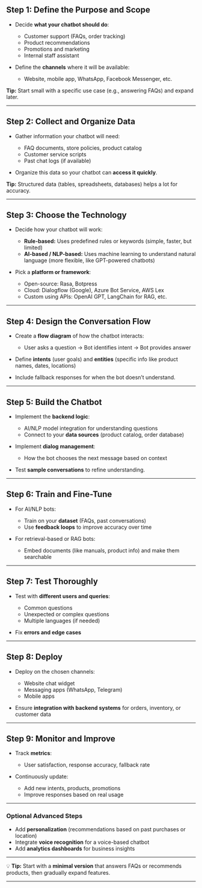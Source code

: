 

## **Step 1: Define the Purpose and Scope**

* Decide **what your chatbot should do**:

  * Customer support (FAQs, order tracking)
  * Product recommendations
  * Promotions and marketing
  * Internal staff assistant
* Define the **channels** where it will be available:

  * Website, mobile app, WhatsApp, Facebook Messenger, etc.

**Tip:** Start small with a specific use case (e.g., answering FAQs) and expand later.

---

## **Step 2: Collect and Organize Data**

* Gather information your chatbot will need:

  * FAQ documents, store policies, product catalog
  * Customer service scripts
  * Past chat logs (if available)
* Organize this data so your chatbot can **access it quickly**.

**Tip:** Structured data (tables, spreadsheets, databases) helps a lot for accuracy.

---

## **Step 3: Choose the Technology**

* Decide how your chatbot will work:

  * **Rule-based:** Uses predefined rules or keywords (simple, faster, but limited)
  * **AI-based / NLP-based:** Uses machine learning to understand natural language (more flexible, like GPT-powered chatbots)
* Pick a **platform or framework**:

  * Open-source: Rasa, Botpress
  * Cloud: Dialogflow (Google), Azure Bot Service, AWS Lex
  * Custom using APIs: OpenAI GPT, LangChain for RAG, etc.

---

## **Step 4: Design the Conversation Flow**

* Create a **flow diagram** of how the chatbot interacts:

  * User asks a question → Bot identifies intent → Bot provides answer
* Define **intents** (user goals) and **entities** (specific info like product names, dates, locations)
* Include fallback responses for when the bot doesn’t understand.

---

## **Step 5: Build the Chatbot**

* Implement the **backend logic**:

  * AI/NLP model integration for understanding questions
  * Connect to your **data sources** (product catalog, order database)
* Implement **dialog management**:

  * How the bot chooses the next message based on context
* Test **sample conversations** to refine understanding.

---

## **Step 6: Train and Fine-Tune**

* For AI/NLP bots:

  * Train on your **dataset** (FAQs, past conversations)
  * Use **feedback loops** to improve accuracy over time
* For retrieval-based or RAG bots:

  * Embed documents (like manuals, product info) and make them searchable

---

## **Step 7: Test Thoroughly**

* Test with **different users and queries**:

  * Common questions
  * Unexpected or complex questions
  * Multiple languages (if needed)
* Fix **errors and edge cases**

---

## **Step 8: Deploy**

* Deploy on the chosen channels:

  * Website chat widget
  * Messaging apps (WhatsApp, Telegram)
  * Mobile apps
* Ensure **integration with backend systems** for orders, inventory, or customer data

---

## **Step 9: Monitor and Improve**

* Track **metrics**:

  * User satisfaction, response accuracy, fallback rate
* Continuously update:

  * Add new intents, products, promotions
  * Improve responses based on real usage

---

### **Optional Advanced Steps**

* Add **personalization** (recommendations based on past purchases or location)
* Integrate **voice recognition** for a voice-based chatbot
* Add **analytics dashboards** for business insights

---

💡 **Tip:** Start with a **minimal version** that answers FAQs or recommends products, then gradually expand features.

---

